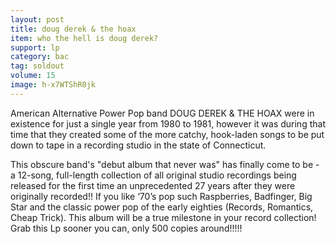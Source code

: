 ```yaml
---
layout: post
title: doug derek & the hoax
item: who the hell is doug derek?
support: lp
category: bac
tag: soldout
volume: 15
image: h-x7WTShR0jk
---
```


American Alternative Power Pop band DOUG DEREK &amp; THE HOAX were in existence for just a single year from 1980 to 1981, however it was during that time that they created some of the more catchy, hook-laden songs to be put down to tape in a recording studio in the state of Connecticut.

This obscure band&#x27;s &quot;debut album that never was&quot; has finally come to be - a 12-song, full-length collection of all original studio recordings being released for the first time an unprecedented 27 years after they were originally recorded!! If you like &lsquo;70&rsquo;s pop such Raspberries, Badfinger, Big Star and the classic power pop of the early eighties (Records, Romantics, Cheap Trick). This album will be a true milestone in your record collection! Grab this Lp sooner you can, only 500 copies around!!!!!